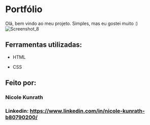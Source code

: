 
# Portfólio 
Olá, bem vindo ao meu projeto. Simples, mas eu gostei muito :)
![Screenshot_8](https://github.com/nicolekunrath/portfolio/assets/125671925/480b6e9e-89c8-40c8-862d-296f6158ccbd)

## Ferramentas utilizadas:

* HTML

* CSS


## Feito por:

### Nicole Kunrath

### Linkedin: https://www.linkedin.com/in/nicole-kunrath-b80790200/
